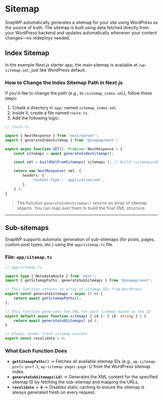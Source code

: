 # Sitemap

SnapWP automatically generates a sitemap for your site using WordPress as the source of truth. The sitemap is built using data fetched directly from your WordPress backend and updates automatically whenever your content changes—no redeploys needed.

## Index Sitemap

In the example Next.js starter app, the main sitemap is available at `/wp-sitemap.xml`, just like WordPress default.

### How to Change the Index Sitemap Path in Next.js

If you'd like to change the path (e.g., to `/sitemap_index.xml`), follow these steps:

1. Create a directory in `app/` named `sitemap_index.xml`.
2. Inside it, create a file named `route.ts`.
3. Add the following logic:

```ts
// route.ts

import { NextResponse } from 'next/server';
import { generateIndexSitemap } from '@snapwp/next';

export async function GET(): Promise< NextResponse > {
	const sitemaps = await generateIndexSitemap();

	const xml = buildXmlFromSitemaps( sitemaps ); // Build <sitemapindex> XML from list

	return new NextResponse( xml, {
		headers: {
			'Content-Type': 'application/xml',
		},
	} );
}
```

> The function `generateIndexSitemap()` returns an array of sitemap objects. You can map over them to build the final XML structure.

---

## Sub-sitemaps

SnapWP supports automatic generation of sub-sitemaps (for posts, pages, custom post types, etc.) using the `app/sitemap.ts` file.

### File: `app/sitemap.ts`

```ts
// app/sitemap.ts

import type { MetadataRoute } from 'next';
import { getSitemapPaths, generateSubSitemaps } from '@snapwp/next';

// This function returns an array of sitemap IDs from WordPress
export const generateSitemaps = async () => {
	return await getSitemapPaths();
};

// This function generates the XML for each sitemap based on the ID
export default async function sitemap( { id }: { id: string } ) {
	return await generateSubSitemaps( id );
}

// Always render fresh sitemap content
export const revalidate = 0;
```

### What Each Function Does

-   **`getSitemapPaths()`** → Fetches all available sitemap IDs (e.g., `wp-sitemap-posts-post-1`, `wp-sitemap-pages-page-1`) from the WordPress sitemap index.
-   **`generateSubSitemaps(id)`** → Generates the XML content for the specified sitemap ID by fetching the sub-sitemap and mapping the URLs.
-   **`revalidate = 0`** → Disables static caching to ensure the sitemap is always generated fresh on every request.
